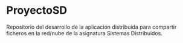 # ProyectoSD

 Repositorio del desarrollo de la aplicación distribuida para compartir ficheros en la red/nube de la asignatura Sistemas Distribuidos. 
